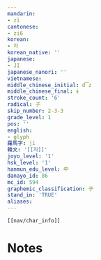 ```yaml
---
mandarin:
- zì
cantonese:
- zi6
korean:
- 자
korean_native: ''
japanese:
- JI
japanese_nanori: ''
vietnamese:
middle_chinese_initial: d͡z
middle_chinese_final: ɨ
stroke_count: '6'
radical: 子
skip_number: 2-3-3
grade_level: 1
pos: ''
english:
- glyph
羅馬字: ji
韓文: '[[지]]'
joyo_level: '1'
hsk_level: '1'
hanmun_edu_level: 中
danayo_id: 86
mc_id: 594
graphemic_classification: 子
stand_in: 'TRUE'
aliases:
---
```

```meta-bind-embed
[[nav/char_info]]
```

# Notes
